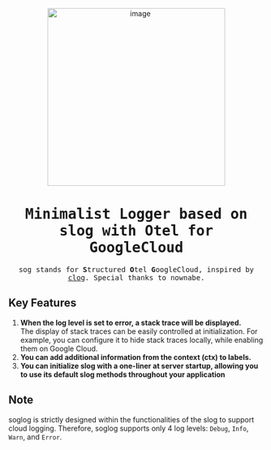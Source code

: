 <p align="center">
<img width="350" alt="image" src="https://github.com/s4s7/soglog/assets/41041296/a1acbd3a-81e0-48ef-8c5a-99a23978c9a0">
</p>

<div align="center">
<samp>

# Minimalist Logger based on slog with Otel for GoogleCloud

sog stands for **S**tructured **O**tel **G**oogleCloud, inspired by [clog](https://github.com/nownabe/clog). 
Special thanks to nownabe.
</samp>
</div>



## Key Features
1. **When the log level is set to error, a stack trace will be displayed.**  
   The display of stack traces can be easily controlled at initialization. For example, you can configure it to hide stack traces locally, while enabling them on Google Cloud.
2. **You can add additional information from the context (ctx) to labels.**
3. **You can initialize slog with a one-liner at server startup, allowing you to use its default slog methods throughout your application**

## Note
soglog is strictly designed within the functionalities of the slog to support cloud logging. Therefore, soglog supports only 4 log levels: `Debug`, `Info`, `Warn`, and `Error`.
